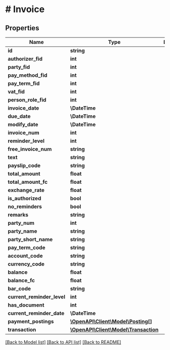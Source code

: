 # # Invoice

## Properties

Name | Type | Description | Notes
------------ | ------------- | ------------- | -------------
**id** | **string** |  | [optional]
**authorizer_fid** | **int** |  | [optional]
**party_fid** | **int** |  |
**pay_method_fid** | **int** |  |
**pay_term_fid** | **int** |  |
**vat_fid** | **int** |  | [optional]
**person_role_fid** | **int** |  |
**invoice_date** | **\DateTime** |  |
**due_date** | **\DateTime** |  |
**modify_date** | **\DateTime** |  | [optional]
**invoice_num** | **int** |  |
**reminder_level** | **int** |  | [optional]
**free_invoice_num** | **string** |  | [optional]
**text** | **string** |  | [optional]
**payslip_code** | **string** |  | [optional]
**total_amount** | **float** |  |
**total_amount_fc** | **float** |  |
**exchange_rate** | **float** |  | [optional]
**is_authorized** | **bool** |  | [optional]
**no_reminders** | **bool** |  | [optional]
**remarks** | **string** |  | [optional]
**party_num** | **int** |  | [optional]
**party_name** | **string** |  | [optional]
**party_short_name** | **string** |  | [optional]
**pay_term_code** | **string** |  | [optional]
**account_code** | **string** |  | [optional]
**currency_code** | **string** |  | [optional]
**balance** | **float** |  | [optional]
**balance_fc** | **float** |  | [optional]
**bar_code** | **string** |  | [optional]
**current_reminder_level** | **int** |  | [optional]
**has_document** | **int** |  | [optional]
**current_reminder_date** | **\DateTime** |  | [optional]
**payment_postings** | [**\OpenAPI\Client\Model\Posting[]**](Posting.md) |  | [optional]
**transaction** | [**\OpenAPI\Client\Model\Transaction**](Transaction.md) |  | [optional]

[[Back to Model list]](../../README.md#models) [[Back to API list]](../../README.md#endpoints) [[Back to README]](../../README.md)
